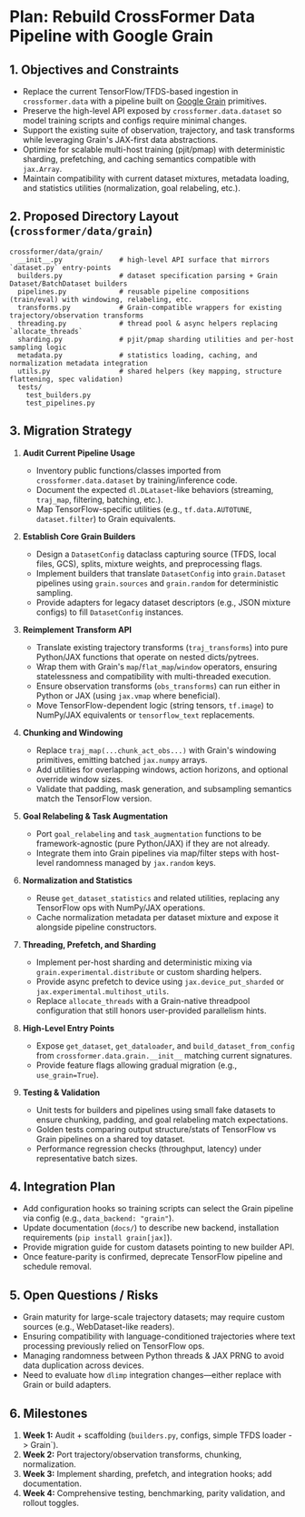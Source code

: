 # Plan: Rebuild CrossFormer Data Pipeline with Google Grain

## 1. Objectives and Constraints
- Replace the current TensorFlow/TFDS-based ingestion in `crossformer.data` with a pipeline built on [Google Grain](https://github.com/google/grain) primitives.
- Preserve the high-level API exposed by `crossformer.data.dataset` so model training scripts and configs require minimal changes.
- Support the existing suite of observation, trajectory, and task transforms while leveraging Grain's JAX-first data abstractions.
- Optimize for scalable multi-host training (pjit/pmap) with deterministic sharding, prefetching, and caching semantics compatible with `jax.Array`.
- Maintain compatibility with current dataset mixtures, metadata loading, and statistics utilities (normalization, goal relabeling, etc.).

## 2. Proposed Directory Layout (`crossformer/data/grain`)
```
crossformer/data/grain/
  __init__.py              # high-level API surface that mirrors `dataset.py` entry-points
  builders.py              # dataset specification parsing + Grain Dataset/BatchDataset builders
  pipelines.py             # reusable pipeline compositions (train/eval) with windowing, relabeling, etc.
  transforms.py            # Grain-compatible wrappers for existing trajectory/observation transforms
  threading.py             # thread pool & async helpers replacing `allocate_threads`
  sharding.py              # pjit/pmap sharding utilities and per-host sampling logic
  metadata.py              # statistics loading, caching, and normalization metadata integration
  utils.py                 # shared helpers (key mapping, structure flattening, spec validation)
  tests/
    test_builders.py
    test_pipelines.py
```

## 3. Migration Strategy
1. **Audit Current Pipeline Usage**
   - Inventory public functions/classes imported from `crossformer.data.dataset` by training/inference code.
   - Document the expected `dl.DLataset`-like behaviors (streaming, `traj_map`, filtering, batching, etc.).
   - Map TensorFlow-specific utilities (e.g., `tf.data.AUTOTUNE`, `dataset.filter`) to Grain equivalents.

2. **Establish Core Grain Builders**
   - Design a `DatasetConfig` dataclass capturing source (TFDS, local files, GCS), splits, mixture weights, and preprocessing flags.
   - Implement builders that translate `DatasetConfig` into `grain.Dataset` pipelines using `grain.sources` and `grain.random` for deterministic sampling.
   - Provide adapters for legacy dataset descriptors (e.g., JSON mixture configs) to fill `DatasetConfig` instances.

3. **Reimplement Transform API**
   - Translate existing trajectory transforms (`traj_transforms`) into pure Python/JAX functions that operate on nested dicts/pytrees.
   - Wrap them with Grain's `map`/`flat_map`/`window` operators, ensuring statelessness and compatibility with multi-threaded execution.
   - Ensure observation transforms (`obs_transforms`) can run either in Python or JAX (using `jax.vmap` where beneficial).
   - Move TensorFlow-dependent logic (string tensors, `tf.image`) to NumPy/JAX equivalents or `tensorflow_text` replacements.

4. **Chunking and Windowing**
   - Replace `traj_map(...chunk_act_obs...)` with Grain's windowing primitives, emitting batched `jax.numpy` arrays.
   - Add utilities for overlapping windows, action horizons, and optional override window sizes.
   - Validate that padding, mask generation, and subsampling semantics match the TensorFlow version.

5. **Goal Relabeling & Task Augmentation**
   - Port `goal_relabeling` and `task_augmentation` functions to be framework-agnostic (pure Python/JAX) if they are not already.
   - Integrate them into Grain pipelines via map/filter steps with host-level randomness managed by `jax.random` keys.

6. **Normalization and Statistics**
   - Reuse `get_dataset_statistics` and related utilities, replacing any TensorFlow ops with NumPy/JAX operations.
   - Cache normalization metadata per dataset mixture and expose it alongside pipeline constructors.

7. **Threading, Prefetch, and Sharding**
   - Implement per-host sharding and deterministic mixing via `grain.experimental.distribute` or custom sharding helpers.
   - Provide async prefetch to device using `jax.device_put_sharded` or `jax.experimental.multihost_utils`.
   - Replace `allocate_threads` with a Grain-native threadpool configuration that still honors user-provided parallelism hints.

8. **High-Level Entry Points**
   - Expose `get_dataset`, `get_dataloader`, and `build_dataset_from_config` from `crossformer.data.grain.__init__` matching current signatures.
   - Provide feature flags allowing gradual migration (e.g., `use_grain=True`).

9. **Testing & Validation**
   - Unit tests for builders and pipelines using small fake datasets to ensure chunking, padding, and goal relabeling match expectations.
   - Golden tests comparing output structure/stats of TensorFlow vs Grain pipelines on a shared toy dataset.
   - Performance regression checks (throughput, latency) under representative batch sizes.

## 4. Integration Plan
- Add configuration hooks so training scripts can select the Grain pipeline via config (e.g., `data_backend: "grain"`).
- Update documentation (`docs/`) to describe new backend, installation requirements (`pip install grain[jax]`).
- Provide migration guide for custom datasets pointing to new builder API.
- Once feature-parity is confirmed, deprecate TensorFlow pipeline and schedule removal.

## 5. Open Questions / Risks
- Grain maturity for large-scale trajectory datasets; may require custom sources (e.g., WebDataset-like readers).
- Ensuring compatibility with language-conditioned trajectories where text processing previously relied on TensorFlow ops.
- Managing randomness between Python threads & JAX PRNG to avoid data duplication across devices.
- Need to evaluate how `dlimp` integration changes—either replace with Grain or build adapters.

## 6. Milestones
1. **Week 1:** Audit + scaffolding (`builders.py`, configs, simple TFDS loader -> Grain`).
2. **Week 2:** Port trajectory/observation transforms, chunking, normalization.
3. **Week 3:** Implement sharding, prefetch, and integration hooks; add documentation.
4. **Week 4:** Comprehensive testing, benchmarking, parity validation, and rollout toggles.

